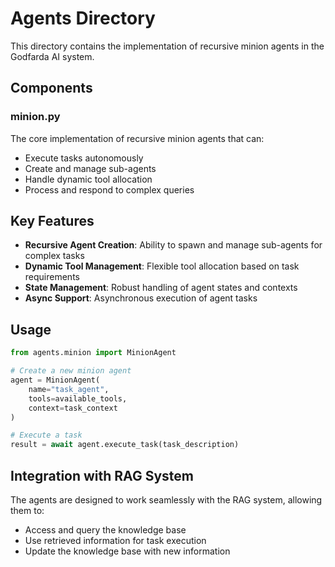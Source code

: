 # Agents Directory

This directory contains the implementation of recursive minion agents in the Godfarda AI system.

## Components

### minion.py
The core implementation of recursive minion agents that can:
- Execute tasks autonomously
- Create and manage sub-agents
- Handle dynamic tool allocation
- Process and respond to complex queries

## Key Features

- **Recursive Agent Creation**: Ability to spawn and manage sub-agents for complex tasks
- **Dynamic Tool Management**: Flexible tool allocation based on task requirements
- **State Management**: Robust handling of agent states and contexts
- **Async Support**: Asynchronous execution of agent tasks

## Usage

```python
from agents.minion import MinionAgent

# Create a new minion agent
agent = MinionAgent(
    name="task_agent",
    tools=available_tools,
    context=task_context
)

# Execute a task
result = await agent.execute_task(task_description)
```

## Integration with RAG System

The agents are designed to work seamlessly with the RAG system, allowing them to:
- Access and query the knowledge base
- Use retrieved information for task execution
- Update the knowledge base with new information
